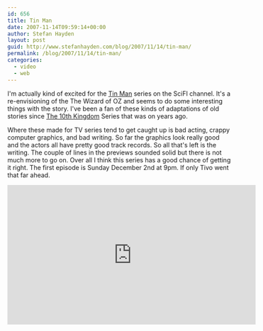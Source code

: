 ```yaml
---
id: 656
title: Tin Man
date: 2007-11-14T09:59:14+00:00
author: Stefan Hayden
layout: post
guid: http://www.stefanhayden.com/blog/2007/11/14/tin-man/
permalink: /blog/2007/11/14/tin-man/
categories:
  - video
  - web
---
```

<p>I'm actually kind of excited for the <a href="http://www.scifi.com/tinman/">Tin Man</a> series on the SciFI channel. It's a re-envisioning of the The Wizard of OZ and seems to do some interesting things with the story. I've been a fan of these kinds of adaptations of old stories since <a href="http://www.imdb.com/title/tt0207275/">The 10th Kingdom</a> Series that was on years ago.</p>
<p>Where these made for TV series tend to get caught up is bad acting, crappy computer graphics, and bad writing. So far the graphics look really good and the actors all have pretty good track records. So all that's left is the writing. The couple of lines in the previews sounded solid but there is not much more to go on. Over all I think this series has a good chance of getting it right. The first episode is Sunday December 2nd at 9pm. If only Tivo went that far ahead.
</p>
<iframe width="560" height="315" src="http://www.youtube.com/v/8Sjnie-aqYw&rel=1" title="YouTube video player" frameborder="0" allow="accelerometer; autoplay; clipboard-write; encrypted-media; gyroscope; picture-in-picture" allowfullscreen></iframe>